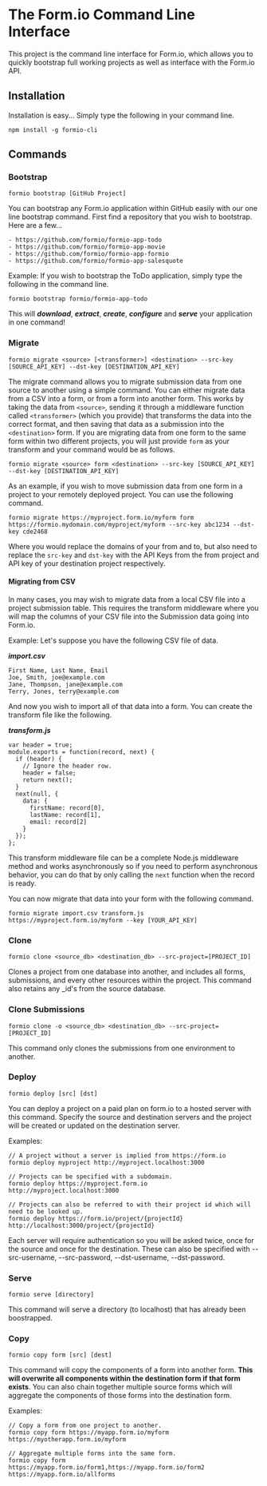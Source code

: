 The Form.io Command Line Interface
=================================
This project is the command line interface for Form.io, which allows you to quickly bootstrap full working projects as
well as interface with the Form.io API.

Installation
-------------------
Installation is easy... Simply type the following in your command line.

```
npm install -g formio-cli
```

Commands
-------------

### Bootstrap

   ```
   formio bootstrap [GitHub Project]
   ```

   You can bootstrap any Form.io application within GitHub easily with our one line bootstrap command. First find a
   repository that you wish to bootstrap.  Here are a few...

    - https://github.com/formio/formio-app-todo
    - https://github.com/formio/formio-app-movie
    - https://github.com/formio/formio-app-formio
    - https://github.com/formio/formio-app-salesquote

   Example: If you wish to bootstrap the ToDo application, simply type the following in the command line.

   ```
   formio bootstrap formio/formio-app-todo
   ```

   This will ***download***, ***extract***, ***create***, ***configure*** and ***serve*** your application in one command!

### Migrate

   ```
   formio migrate <source> [<transformer>] <destination> --src-key [SOURCE_API_KEY] --dst-key [DESTINATION_API_KEY]
   ```

   The migrate command allows you to migrate submission data from one source to another using a simple command. You can either migrate data from a CSV into a form, or from a form into another form. This works by taking the data from ```<source>```, sending it through a middleware function called ```<transformer>``` (which you provide) that transforms the data into the correct format, and then saving that data as a submission into the ```<destination>``` form. If you are migrating data from one form to the same form within two different projects, you will just provide ```form``` as your transform and your command would be as follows.

   ```
   formio migrate <source> form <destination> --src-key [SOURCE_API_KEY] --dst-key [DESTINATION_API_KEY]
   ```

   As an example, if you wish to move submission data from one form in a project to your remotely deployed project. You can use the following command.

   ```
   formio migrate https://myproject.form.io/myform form https://formio.mydomain.com/myproject/myform --src-key abc1234 --dst-key cde2468
   ```
  Where you would replace the domains of your from and to, but also need to replace the ```src-key``` and ```dst-key``` with the API Keys from the from project and API key of your destination project respectively.

#### Migrating from CSV
In many cases, you may wish to migrate data from a local CSV file into a project submission table. This requires the transform middleware where you will map the columns of your CSV file into the Submission data going into Form.io.

   Example: Let's suppose you have the following CSV file of data.

   ***import.csv***
   ```
   First Name, Last Name, Email
   Joe, Smith, joe@example.com
   Jane, Thompson, jane@example.com
   Terry, Jones, terry@example.com
   ```
   And now you wish to import all of that data into a form. You can create the transform file like the following.

   ***transform.js***
   ```
   var header = true;
   module.exports = function(record, next) {
     if (header) {
       // Ignore the header row.
       header = false;
       return next();
     }
     next(null, {
       data: {
         firstName: record[0],
         lastName: record[1],
         email: record[2]
       }
     });
   };
   ```

   This transform middleware file can be a complete Node.js middleware method and works asynchronously so if you need to perform asynchronous behavior, you can do that by only calling the ```next``` function when the record is ready.

   You can now migrate that data into your form with the following command.

   ```
   formio migrate import.csv transform.js https://myproject.form.io/myform --key [YOUR_API_KEY]
   ```

### Clone

   ```
   formio clone <source_db> <destination_db> --src-project=[PROJECT_ID]
   ```

   Clones a project from one database into another, and includes all forms, submissions, and every other resources within the project. This command
   also retains any _id's from the source database.

### Clone Submissions

   ```
   formio clone -o <source_db> <destination_db> --src-project=[PROJECT_ID]
   ```

   This command only clones the submissions from one environment to another.

### Deploy

   ```
   formio deploy [src] [dst]
   ```

   You can deploy a project on a paid plan on form.io to a hosted server with this command. Specify the source and destination servers and the project will be created or updated on the destination server.

   Examples:

   ```
   // A project without a server is implied from https://form.io
   formio deploy myproject http://myproject.localhost:3000

   // Projects can be specified with a subdomain.
   formio deploy https://myproject.form.io http://myproject.localhost:3000

   // Projects can also be referred to with their project id which will need to be looked up.
   formio deploy https://form.io/project/{projectId} http://localhost:3000/project/{projectId}
   ```

   Each server will require authentication so you will be asked twice, once for the source and once for the destination. These can also be specified with --src-username, --src-password, --dst-username, --dst-password.

### Serve

   ```
   formio serve [directory]
   ```

   This command will serve a directory (to localhost) that has already been boostrapped.

### Copy

```
formio copy form [src] [dest]
```

This command will copy the components of a form into another form. **This will overwrite all components within the destination form if that form exists**.
You can also chain together multiple source forms which will aggregate the components of those forms into the destination form.

Examples:

```
// Copy a form from one project to another.
formio copy form https://myapp.form.io/myform https://myotherapp.form.io/myform

// Aggregate multiple forms into the same form.
formio copy form https://myapp.form.io/form1,https://myapp.form.io/form2 https://myapp.form.io/allforms
```
